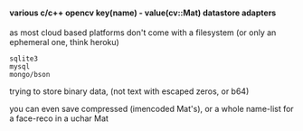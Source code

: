 #### various c/c++ opencv key(name) - value(cv::Mat) datastore adapters

as most cloud based platforms don't come with a filesystem (or only an ephemeral one, think heroku)

    sqlite3
    mysql
    mongo/bson

trying to store binary data, (not text with escaped zeros, or b64)

you can even save compressed (imencoded Mat's), or a whole name-list for a face-reco in a uchar Mat

